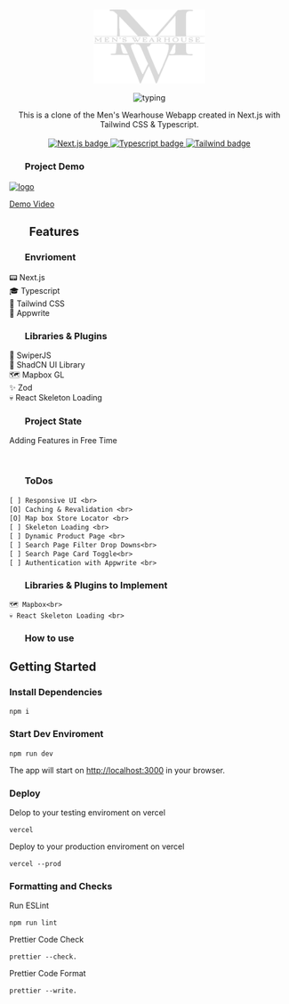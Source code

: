 <p align="center">
  <br />
  <img width="200" src="./public/LogoDM.png" alt="Mens Wearhouse Logo">
  <br />
</p>

 <p svg align="center">
<img src="https://readme-typing-svg.demolab.com?font=Noto+Serif&pause=3000&color=2FA4D7&center=true&vCenter=true&width=375&lines=Mens+Wearhouse+Clone+in+Next.js+14" alt=typing>
 </p>

<p align="center">
  This is a clone of the Men's Wearhouse Webapp created in Next.js with Tailwind CSS & Typescript.
  <br />
  <br />
  <a href="https://github.com/vercel/next.js">
    <img src="https://img.shields.io/badge/Next-black?style=for-the-badge&logo=next.js&logoColor=white" alt="Next.js badge">
  </a>
  <a href="https://github.com/microsoft/TypeScript">
    <img src="https://img.shields.io/badge/typescript-%23007ACC.svg?style=for-the-badge&logo=typescript&logoColor=white" alt="Typescript badge">
  </a>
  <a href="https://github.com/tailwindlabs/tailwindcss">
    <img src="https://img.shields.io/badge/tailwindcss-%2338B2AC.svg?style=for-the-badge&logo=tailwind-css&logoColor=white" alt="Tailwind badge">
  </a>
  <br />
</p>

<h3><ul><b>Project Demo</b></ul></h3>

<a href="https://mens-wearhouse.vercel.app/" target="blank"><img align="center" src="https://mens-wearhouse.vercel.app/_next/image/?url=%2FTextLogo.png&w=256&q=75" alt="logo" height="55" width="250" /></a>

[Demo Video](https://www.youtube.com/@DigitlAlchemyst)

<h2><ul><b>Features</b></ul></h2>

<h4>
<h3><ul><b>Envrioment</b></ul></h3>
        📟 Next.js <br>
        🎓 Typescript <br>
        🚀 Tailwind CSS <br>
        🍒 Appwrite<br>
<h3><ul><b>Libraries & Plugins</b></ul></h3>
        🌠 SwiperJS<br>
        📁 ShadCN UI Library<br>
        🗺️ Mapbox GL<br>
        ✨ Zod<br>
        💀 React Skeleton Loading <br>
</h4>

<h3><ul><b>Project State</b></ul></h3>

Adding Features in Free Time

<br>

<h3><ul><b>ToDos</b></ul></h3>

    [ ] Responsive UI <br>
    [O] Caching & Revalidation <br>
    [O] Map box Store Locator <br>
    [ ] Skeleton Loading <br>
    [ ] Dynamic Product Page <br>
    [ ] Search Page Filter Drop Downs<br>
    [ ] Search Page Card Toggle<br>
    [ ] Authentication with Appwrite <br>
        
<h3><ul><b>Libraries & Plugins to Implement</b></ul></h3>

    🗺️ Mapbox<br>
    💀 React Skeleton Loading <br>

<h3><ul><b>How to use</b></ul></h3>

## Getting Started

### Install Dependencies

    npm i

### Start Dev Enviroment

    npm run dev

The app will start on [http://localhost:3000](http://localhost:3000) in your browser. 

### Deploy

Delop to your testing enviroment on vercel

    vercel

Deploy to your production enviroment on vercel

    vercel --prod

### Formatting and Checks

Run ESLint

    npm run lint

Prettier Code Check

    prettier --check.

Prettier Code Format

    prettier --write.
